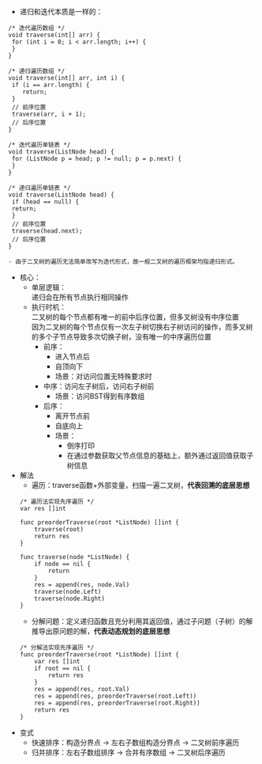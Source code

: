 - 递归和迭代本质是一样的：

```
/* 迭代遍历数组 */
void traverse(int[] arr) {
 for (int i = 0; i < arr.length; i++) {
 }
}

/* 递归遍历数组 */
void traverse(int[] arr, int i) {
 if (i == arr.length) {
    return;
 }
 // 前序位置
 traverse(arr, i + 1);
 // 后序位置
}

/* 迭代遍历单链表 */
void traverse(ListNode head) {
 for (ListNode p = head; p != null; p = p.next) {
 }
}

/* 递归遍历单链表 */
void traverse(ListNode head) {
 if (head == null) {
 return;
 }
 // 前序位置
 traverse(head.next);
 // 后序位置
}
```

    - 由于二叉树的遍历无法简单改写为迭代形式，故一般二叉树的遍历框架均指递归形式。

- 核心：
    - 单层逻辑：<br>
      递归会在所有节点执行相同操作<br>
    - 执行时机：<br>
      二叉树的每个节点都有唯一的前中后序位置，但多叉树没有中序位置<br>
      因为二叉树的每个节点仅有一次左子树切换右子树访问的操作，而多叉树的多个子节点导致多次切换子树，没有唯一的中序遍历位置<br>
        - 前序：
            - 进入节点后
            - 自顶向下
            - 场景：对访问位置无特殊要求时
        - 中序：访问左子树后，访问右子树前
            - 场景：访问BST得到有序数组
        - 后序：
            - 离开节点前
            - 自底向上
            - 场景：
                - 倒序打印
                - 在通过参数获取父节点信息的基础上，额外通过返回值获取子树信息
- 解法
    - 遍历：traverse函数+外部变量，扫描一遍二叉树，**代表回溯的底层思想**<br>
    ```
    /* 遍历法实现先序遍历 */
    var res []int

    func preorderTraverse(root *ListNode) []int {
        traverse(root)
        return res
    }

    func traverse(node *ListNode) {
        if node == nil {
            return
        }
        res = append(res, node.Val)
        traverse(node.Left)
        traverse(node.Right)
    }
    ```
    - 分解问题：定义递归函数且充分利用其返回值，通过子问题（子树）的解推导出原问题的解，**代表动态规划的底层思想**<br>
    ```
    /* 分解法实现先序遍历 */
    func preorderTraverse(root *ListNode) []int {
        var res []int
        if root == nil {
            return res
        }
        res = append(res, root.Val)
        res = append(res, preorderTraverse(root.Left))
        res = append(res, preorderTraverse(root.Right))
        return res
    }
    ```
- 变式
    - 快速排序：构造分界点 -> 左右子数组构造分界点 -> 二叉树前序遍历
    - 归并排序：左右子数组排序 -> 合并有序数组 -> 二叉树后序遍历
